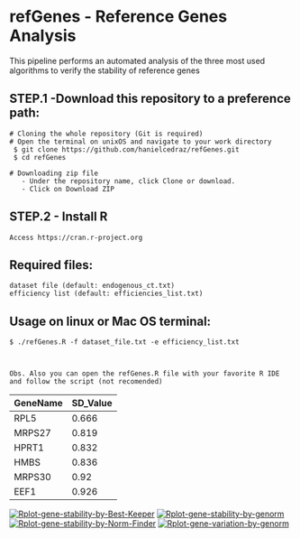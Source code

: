 
 
 # refGenes - Reference Genes Analysis
   This pipeline performs an automated analysis of the three most used algorithms to verify the stability of reference genes
 
## STEP.1 -Download this repository to a preference path:<br>
	# Cloning the whole repository (Git is required)
	# Open the terminal on unixOS and navigate to your work directory
   	 $ git clone https://github.com/hanielcedraz/refGenes.git
   	 $ cd refGenes
	
	# Downloading zip file
	   - Under the repository name, click Clone or download.
	   - Click on Download ZIP
	  
## STEP.2 - Install R<br>
	Access https://cran.r-project.org


  ## Required files:
    dataset file (default: endogenous_ct.txt)
    efficiency list (default: efficiencies_list.txt)

  ## Usage on linux or Mac OS terminal: </br>
    $ ./refGenes.R -f dataset_file.txt -e efficiency_list.txt
    
    
    
    Obs. Also you can open the refGenes.R file with your favorite R IDE and follow the script (not recomended)
    
    
|   GeneName    |   SD_Value    |
|   ---------   |   ---------   |
|   RPL5    |   0.666    |
|   MRPS27  |   0.819    |
|   HPRT1   |   0.832    |
|   HMBS    |   0.836    |
|   MRPS30  |   0.92     |
|   EEF1    |   0.926    |


<a href="https://ibb.co/Fnk2QBB"><img src="https://i.ibb.co/Fnk2QBB/Rplot-gene-stability-by-Best-Keeper.png" alt="Rplot-gene-stability-by-Best-Keeper" border="0"></a> <a href="https://ibb.co/J3jxYV0"><img src="https://i.ibb.co/J3jxYV0/Rplot-gene-stability-by-genorm.png" alt="Rplot-gene-stability-by-genorm" border="0"></a> <a href="https://ibb.co/rtjgk3w"><img src="https://i.ibb.co/rtjgk3w/Rplot-gene-stability-by-Norm-Finder.png" alt="Rplot-gene-stability-by-Norm-Finder" border="0"></a> <a href="https://ibb.co/m4PsPjD"><img src="https://i.ibb.co/m4PsPjD/Rplot-gene-variation-by-genorm.png" alt="Rplot-gene-variation-by-genorm" border="0"></a>
